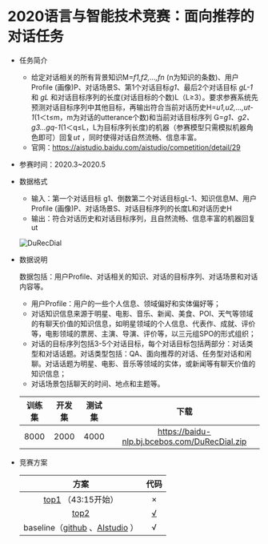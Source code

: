 # 2020语言与智能技术竞赛：面向推荐的对话任务

* 任务简介

  * 给定对话相关的所有背景知识M=*f1,f2,…,fn* (n为知识的条数)、用户Profile (画像)P、对话场景S、第1个对话目标*g1*、最后2个对话目标 *gL-1* 和 *gL* 和对话目标序列的长度(对话目标的个数)L（L≥3）。要求参赛系统先预测对话目标序列中其他目标，再输出符合当前对话历史H=*u1,u2,…,ut-1*(1＜t≤m，m为对话的utterance个数)和当前对话目标序列 G=*g1、g2、g3…gq-1*(1＜q≤L，L为目标序列长度)的机器（参赛模型只需模拟机器角色即可）回复*ut* ，同时使得对话自然流畅、信息丰富。
  * 官网：https://aistudio.baidu.com/aistudio/competition/detail/29

* 参赛时间：2020.3~2020.5

* 数据格式

  * 输入：第一个对话目标 g1、倒数第二个对话目标gL-1、知识信息M、用户Profile (画像)P、对话场景S、对话目标序列的长度L和对话历史H
  * 输出：符合对话历史和对话目标序列，且自然流畅、信息丰富的机器回复ut

  ![DuRecDial](https://github.com/TingFree/NLPer-Arsenal/blob/master/%E5%BE%80%E6%9C%9F%E7%AB%9E%E8%B5%9B/%E5%AF%B9%E8%AF%9D%E7%94%9F%E6%88%90/pic/1.png?raw=true)

* 数据说明

  数据包括：用户Profile、对话相关的知识、对话的目标序列、对话场景和对话内容等。

  * 用户Profile：用户的一些个人信息、领域偏好和实体偏好等；
  * 对话知识信息来源于明星、电影、音乐、新闻、美食、POI、天气等领域的有聊天价值的知识信息，如明星领域的个人信息、代表作、成就、评价等，电影领域的票房、主演、导演、评价等，以三元组SPO的形式组织；
  * 对话的目标序列包括3-5个对话目标，每个对话目标包括两部分：对话类型和对话话题。对话类型包括：QA、面向推荐的对话、任务型对话和闲聊。对话话题为明星、电影、音乐等领域的实体，或新闻等有聊天价值的知识信息；
  * 对话场景包括聊天的时间、地点和主题等。

  | 训练集 | 开发集 | 测试集 |                     下载                      |
  | :----: | :----: | :----: | :-------------------------------------------: |
  |  8000  |  2000  |  4000  | https://baidu-nlp.bj.bcebos.com/DuRecDial.zip |

* 竞赛方案

  |                             方案                             |                      代码                      |
  | :----------------------------------------------------------: | :--------------------------------------------: |
  | [top1](http://live.baidu.com/m/media/pclive/pchome/live.html?room_id=4008201814&source=h5pre) （43:15开始） |                       ×                        |
  |        [top2](https://zhuanlan.zhihu.com/p/343061563)        | [√](https://github.com/apple55bc/bd-chat-2020) |
  | baseline（[github](https://github.com/cstghitpku/Research/tree/master/NLP/Conversational-Recommendation-BASELINE) 、[AIstudio](https://aistudio.baidu.com/aistudio/projectdetail/360479) ） |                       √                        |
  
  